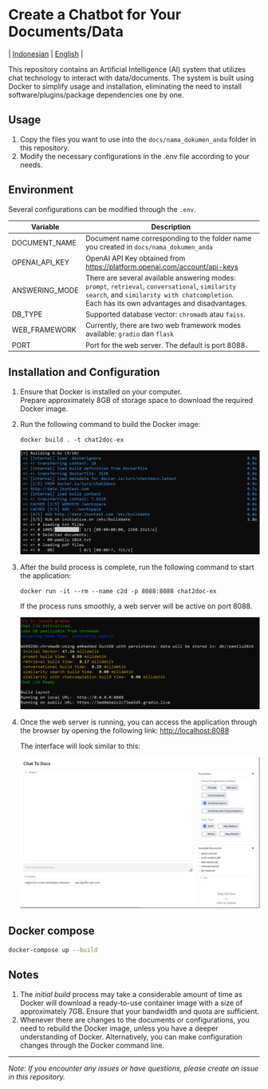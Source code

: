 # Create a Chatbot for Your Documents/Data

| [Indonesian](README.md) | [English](README-EN.md) |

This repository contains an Artificial Intelligence (AI) system that utilizes chat technology to interact with data/documents. The system is built using Docker to simplify usage and installation, eliminating the need to install software/plugins/package dependencies one by one.


## Usage

1. Copy the files you want to use into the `docs/nama_dokumen_anda` folder in this repository.
2. Modify the necessary configurations in the .env file according to your needs.


## Environment

Several configurations can be modified through the  `.env`.

| Variable | Description |
|---|---|
| DOCUMENT_NAME | Document name corresponding to the folder name you created in `docs/nama_dokumen_anda` |
| OPENAI_API_KEY | OpenAI API Key obtained from https://platform.openai.com/account/api-keys |
| ANSWERING_MODE | There are several available answering modes: `prompt`, `retrieval`, `conversational`, `similarity search`, and `similarity with chatcompletion`. <br>Each has its own advantages and disadvantages. |
| DB_TYPE | Supported database vector: `chromadb` atau `faiss`. |
| WEB_FRAMEWORK | Currently, there are two web framework modes available: `gradio` dan `flask` |
| PORT | Port for the web server. The default is port 8088. |


## Installation and Configuration

1. Ensure that Docker is installed on your computer.
<br>Prepare approximately 8GB of storage space to download the required Docker image.
2. Run the following command to build the Docker image:

    ```
    docker build . -t chat2doc-ex
    ```

    ![build](files/build-01.png)

3. After the build process is complete, run the following command to start the application:

    ```
    docker run -it --rm --name c2d -p 8088:8088 chat2doc-ex
    ```

    If the process runs smoothly, a web server will be active on port 8088.

    ![build](files/run-01.png)

4. Once the web server is running, you can access the application through the browser by opening the following link: [http://localhost:8088](http://localhost:8088)

    The interface will look similar to this:

    ![chat2docs](screenshot.png)

## Docker compose

```bash
docker-compose up --build
```

## Notes

1. The *initial build* process may take a considerable amount of time as Docker will download a ready-to-use container image with a size of approximately 7GB. Ensure that your bandwidth and quota are sufficient.
2. Whenever there are changes to the documents or configurations, you need to rebuild the Docker image, unless you have a deeper understanding of Docker. Alternatively, you can make configuration changes through the Docker command line.

---

*Note: If you encounter any issues or have questions, please create an _issue_ in this repository.*